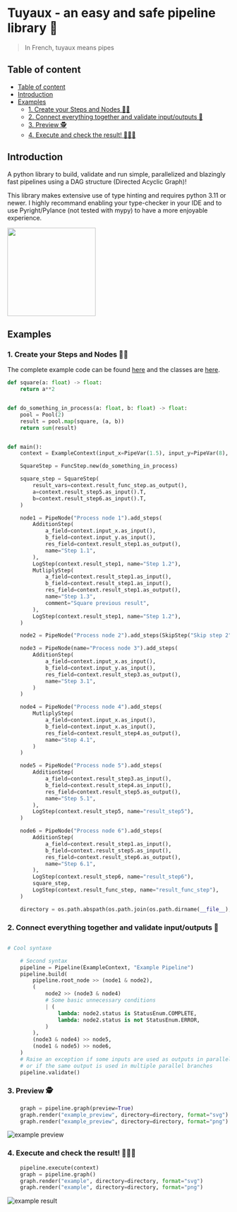 # Tuyaux - an easy and safe pipeline library 🚀

> In French, tuyaux means pipes

## Table of content
- [Table of content](#table-of-content)
- [Introduction](#introduction)
- [Examples](#examples)
  - [1. Create your Steps and Nodes 🧑‍💻](#1-create-your-steps-and-nodes-)
  - [2. Connect everything together and validate input/outputs 🔗](#2-connect-everything-together-and-validate-inputoutputs-)
  - [3. Preview 🕵️](#3-preview-️)
  - [4. Execute and check the result! 🎉🎉🎉](#4-execute-and-check-the-result-)


## Introduction

A python library to build, validate and run simple, parallelized and blazingly fast pipelines using a DAG structure (Directed Acyclic Graph)!

This library makes extensive use of type hinting and requires python 3.11 or newer. I highly recommand enabling your type-checker in your IDE and to use Pyright/Pylance (not tested with mypy) to have a more enjoyable experience. 

<img src="https://media1.tenor.com/m/pqqewW40Bi8AAAAC/pacha-okay.gif" width="200" height="200"/>

## Examples

### 1. Create your Steps and Nodes 🧑‍💻

The complete example code can be found [here](./examples/example.py) and the classes are [here](./examples/example_utils.py).

```python
def square(a: float) -> float:
    return a**2


def do_something_in_process(a: float, b: float) -> float:
    pool = Pool(2)
    result = pool.map(square, (a, b))
    return sum(result)


def main():
    context = ExampleContext(input_x=PipeVar(1.5), input_y=PipeVar(8), thread_count=2)

    SquareStep = FuncStep.new(do_something_in_process)

    square_step = SquareStep(
        result_vars=context.result_func_step.as_output(),
        a=context.result_step5.as_input().T,
        b=context.result_step6.as_input().T,
    )

    node1 = PipeNode("Process node 1").add_steps(
        AdditionStep(
            a_field=context.input_x.as_input(),
            b_field=context.input_y.as_input(),
            res_field=context.result_step1.as_output(),
            name="Step 1.1",
        ),
        LogStep(context.result_step1, name="Step 1.2"),
        MutliplyStep(
            a_field=context.result_step1.as_input(),
            b_field=context.result_step1.as_input(),
            res_field=context.result_step1.as_output(),
            name="Step 1.3",
            comment="Square previous result",
        ),
        LogStep(context.result_step1, name="Step 1.2"),
    )

    node2 = PipeNode("Process node 2").add_steps(SkipStep("Skip step 2"))

    node3 = PipeNode(name="Process node 3").add_steps(
        AdditionStep(
            a_field=context.input_x.as_input(),
            b_field=context.input_y.as_input(),
            res_field=context.result_step3.as_output(),
            name="Step 3.1",
        )
    )

    node4 = PipeNode("Process node 4").add_steps(
        MutliplyStep(
            a_field=context.input_x.as_input(),
            b_field=context.input_x.as_input(),
            res_field=context.result_step4.as_output(),
            name="Step 4.1",
        )
    )

    node5 = PipeNode("Process node 5").add_steps(
        AdditionStep(
            a_field=context.result_step3.as_input(),
            b_field=context.result_step4.as_input(),
            res_field=context.result_step5.as_output(),
            name="Step 5.1",
        ),
        LogStep(context.result_step5, name="result_step5"),
    )

    node6 = PipeNode("Process node 6").add_steps(
        AdditionStep(
            a_field=context.result_step1.as_input(),
            b_field=context.result_step5.as_input(),
            res_field=context.result_step6.as_output(),
            name="Step 6.1",
        ),
        LogStep(context.result_step6, name="result_step6"),
        square_step,
        LogStep(context.result_func_step, name="result_func_step"),
    )

    directory = os.path.abspath(os.path.join(os.path.dirname(__file__), "..", "data"))
```

### 2. Connect everything together and validate input/outputs 🔗

```python

# Cool syntaxe

    # Second syntax
    pipeline = Pipeline(ExampleContext, "Example Pipeline")
    pipeline.build(
        pipeline.root_node >> (node1 & node2),
        (
            node2 >> (node3 & node4)
            # Some basic unnecessary conditions
            | (
                lambda: node2.status is StatusEnum.COMPLETE,
                lambda: node2.status is not StatusEnum.ERROR,
            )
        ),
        (node3 & node4) >> node5,
        (node1 & node5) >> node6,
    )
    # Raise an exception if some inputs are used as outputs in parallel branches
    # or if the same output is used in multiple parallel branches
    pipeline.validate()
```

### 3. Preview 🕵️

```python
    graph = pipeline.graph(preview=True)
    graph.render("example_preview", directory=directory, format="svg")
    graph.render("example_preview", directory=directory, format="png")
```

![example preview](./data/example_preview.svg)

### 4. Execute and check the result! 🎉🎉🎉

```python
    pipeline.execute(context)
    graph = pipeline.graph()
    graph.render("example", directory=directory, format="svg")
    graph.render("example", directory=directory, format="png")
```

![example result](./data/example.svg)
